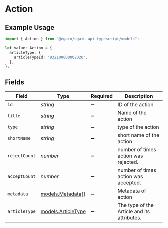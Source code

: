 # Action

## Example Usage

```typescript
import { Action } from "@egain/egain-api-typescript/models";

let value: Action = {
  articleType: {
    articleTypeId: "932100000002020",
  },
};
```

## Fields

| Field                                          | Type                                           | Required                                       | Description                                    |
| ---------------------------------------------- | ---------------------------------------------- | ---------------------------------------------- | ---------------------------------------------- |
| `id`                                           | *string*                                       | :heavy_minus_sign:                             | ID of the action                               |
| `title`                                        | *string*                                       | :heavy_minus_sign:                             | Name of the action                             |
| `type`                                         | *string*                                       | :heavy_minus_sign:                             | type of the action                             |
| `shortName`                                    | *string*                                       | :heavy_minus_sign:                             | short name of the action                       |
| `rejectCount`                                  | *number*                                       | :heavy_minus_sign:                             | number of times action was rejected.           |
| `acceptCount`                                  | *number*                                       | :heavy_minus_sign:                             | number of times action was accepted.           |
| `metadata`                                     | [models.Metadata](../models/metadata.md)[]     | :heavy_minus_sign:                             | Metadata of action                             |
| `articleType`                                  | [models.ArticleType](../models/articletype.md) | :heavy_minus_sign:                             | The type of the Article and its attributes.    |
